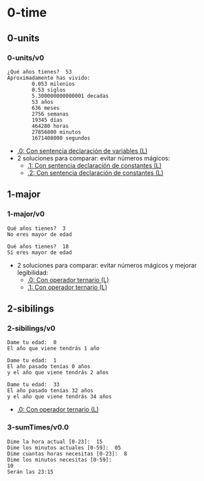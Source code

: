 # 0-time

## 0-units

### 0-units/v0
~~~
¿Qué años tienes?  53
Aproximadamente has vivido:
        0.053 milenios
        0.53 siglos
        5.300000000000001 decadas
        53 años
        636 meses
        2756 semanas
        19345 días
        464280 horas
        27856800 minutos
        1671408000 segundos
~~~
- [.0: Con sentencia declaración de variables (L)](../0-time/0-units/v0.0/app.js)
- 2 soluciones para comparar: evitar números mágicos:    
  - [.1: Con sentencia declaración de constantes (L)](../0-time/0-units/v0.1/app.js)
  - [.2: Con sentencia declaración de constantes (L)](../0-time/0-units/v0.2/app.js)
## 1-major

### 1-major/v0
~~~
Qué años tienes?  3
No eres mayor de edad
~~~
~~~
Qué años tienes?  18
Sí eres mayor de edad
~~~
- 2 soluciones para comparar: evitar números mágicos y mejorar legibilidad:
  - [.0: Con operador ternario (L)](../0-time/1-major/v0.0/app.js)
  - [.1: Con operador ternario (L)](../0-time/1-major/v0.1/app.js)
## 2-sibilings

### 2-sibilings/v0

~~~
Dame tu edad:  0
El año que viene tendrás 1 año
~~~
~~~
Dame tu edad:  1
El año pasado tenías 0 años
y el año que viene tendrás 2 años
~~~
~~~
Dame tu edad:  33
El año pasado tenías 32 años
y el año que viene tendrás 34 años
~~~
- [.0: Con operador ternario (L)](../0-time/2-sibilings/v0.0/app.js)
### 3-sumTimes/v0.0

~~~
Dime la hora actual [0-23]:  15
Dime los minutos actuales [0-59]:  05
Dime cuantas horas necesitas [0-23]:  8
Dime los minutos necesitas [0-59]:  
10
Serán las 23:15
~~~
